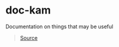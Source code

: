 # doc-kam
Documentation on things that may be useful

> [Source](https://github.com/MicrosoftDocs/azure-docs/tree/master/articles)

